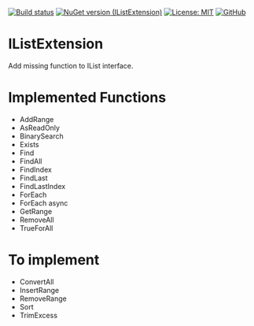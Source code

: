 [![Build status](https://dev.azure.com/zenfamily/IListExtension/_apis/build/status/IListExtension-CI)](https://dev.azure.com/zenfamily/IListExtension/_build/latest?definitionId=6)
[![NuGet version (IListExtension)](https://img.shields.io/badge/nuget-IListExtension-blue.svg)](https://www.nuget.org/packages/IListExtension/)
[![License: MIT](https://img.shields.io/badge/License-MIT-yellow.svg)](https://opensource.org/licenses/MIT)
[![GitHub](https://img.shields.io/badge/source-GitHub-lightgrey.svg)](https://github.com/Emilien-M/IListExtension)

# IListExtension
Add missing function to IList interface.

# Implemented Functions

- AddRange
- AsReadOnly
- BinarySearch
- Exists
- Find
- FindAll
- FindIndex
- FindLast
- FindLastIndex
- ForEach
- ForEach async
- GetRange
- RemoveAll
- TrueForAll

# To implement

- ConvertAll
- InsertRange
- RemoveRange
- Sort
- TrimExcess
